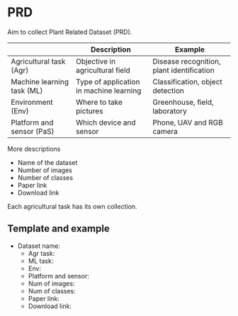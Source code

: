 # PRD
 Aim to collect Plant Related Dataset (PRD).

|                            | Description                             | Example                                   | 
|----------------------------|-----------------------------------------|-------------------------------------------|
| Agricultural task (Agr)    | Objective in agricultural field         | Disease recognition, plant identification |
| Machine learning task (ML) | Type of application in machine learning | Classification, object detection          |
| Environment (Env)          | Where to take pictures                  | Greenhouse, field, laboratory             |
| Platform and sensor (PaS)  | Which device and sensor                 | Phone, UAV and RGB camera                 |

More descriptions
* Name of the dataset
* Number of images
* Number of classes
* Paper link
* Download link

Each agricultural task has its own collection. 

## Template and example
* Dataset name: 
  * Agr task: 
  * ML task: 
  * Env: 
  * Platform and sensor: 
  * Num of images: 
  * Num of classes: 
  * Paper link: 
  * Download link: 